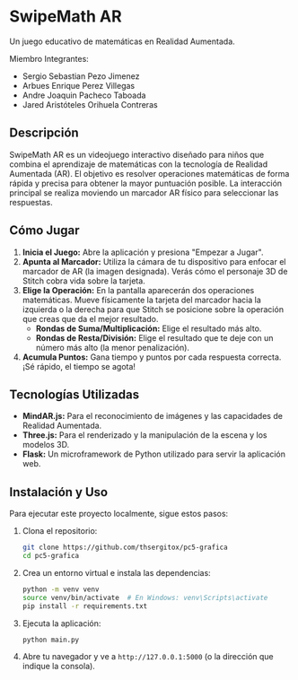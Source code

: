 # SwipeMath AR

Un juego educativo de matemáticas en Realidad Aumentada.

Miembro Integrantes:

- Sergio Sebastian Pezo Jimenez
- Arbues Enrique Perez Villegas
- Andre Joaquin Pacheco Taboada
- Jared Aristóteles Orihuela Contreras


## Descripción

SwipeMath AR es un videojuego interactivo diseñado para niños que combina el aprendizaje de matemáticas con la tecnología de Realidad Aumentada (AR). El objetivo es resolver operaciones matemáticas de forma rápida y precisa para obtener la mayor puntuación posible. La interacción principal se realiza moviendo un marcador AR físico para seleccionar las respuestas.

## Cómo Jugar

1.  **Inicia el Juego:** Abre la aplicación y presiona "Empezar a Jugar".
2.  **Apunta al Marcador:** Utiliza la cámara de tu dispositivo para enfocar el marcador de AR (la imagen designada). Verás cómo el personaje 3D de Stitch cobra vida sobre la tarjeta.
3.  **Elige la Operación:** En la pantalla aparecerán dos operaciones matemáticas. Mueve físicamente la tarjeta del marcador hacia la izquierda o la derecha para que Stitch se posicione sobre la operación que creas que da el mejor resultado.
    *   **Rondas de Suma/Multiplicación:** Elige el resultado más alto.
    *   **Rondas de Resta/División:** Elige el resultado que te deje con un número más alto (la menor penalización).
4.  **Acumula Puntos:** Gana tiempo y puntos por cada respuesta correcta. ¡Sé rápido, el tiempo se agota!

## Tecnologías Utilizadas

*   **MindAR.js:** Para el reconocimiento de imágenes y las capacidades de Realidad Aumentada.
*   **Three.js:** Para el renderizado y la manipulación de la escena y los modelos 3D.
*   **Flask:** Un microframework de Python utilizado para servir la aplicación web.

## Instalación y Uso

Para ejecutar este proyecto localmente, sigue estos pasos:

1.  Clona el repositorio:
    ```bash
    git clone https://github.com/thsergitox/pc5-grafica
    cd pc5-grafica
    ```

2.  Crea un entorno virtual e instala las dependencias:
    ```bash
    python -m venv venv
    source venv/bin/activate  # En Windows: venv\Scripts\activate
    pip install -r requirements.txt
    ```

3.  Ejecuta la aplicación:
    ```bash
    python main.py
    ```

4.  Abre tu navegador y ve a `http://127.0.0.1:5000` (o la dirección que indique la consola).